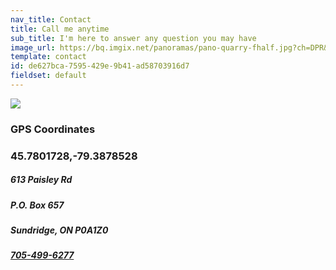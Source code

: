```yaml
---
nav_title: Contact
title: Call me anytime
sub_title: I'm here to answer any question you may have
image_url: https://bq.imgix.net/panoramas/pano-quarry-fhalf.jpg?ch=DPR&auto=compress,enhance,format&fit=crop&w=1350&h=650
template: contact
id: de627bca-7595-429e-9b41-ad58703916d7
fieldset: default
---
```


<img src="https://bq.imgix.net/misc/bq-map.jpg?border=8,000000&border-radius-inner=10,10,20,20&border-radius=10,10,10,10&ch=Width,DPR&auto=compress,enhance,format&fit=crop&w=700">
<h3>GPS Coordinates</h3>
<h3> 45.7801728,-79.3878528</h3>
<h5>613 Paisley Rd</h5>
<h5>P.O. Box 657</h5>
<h5>Sundridge, ON P0A1Z0</h5>
<h5 class="bq-phone"><a class="bq-phone" href="tel:+1-705-499-6277">705-499-6277</a></h5>
